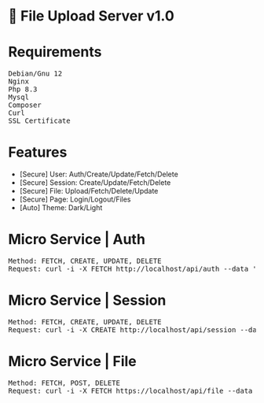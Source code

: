 <!-- Başklık -->
# 🚀 File Upload Server v1.0

<!-- Gerekenler -->
# Requirements
<pre>
Debian/Gnu 12
Nginx
Php 8.3
Mysql
Composer
Curl
SSL Certificate
</pre>

<!-- Özellikler -->
# Features
+ [Secure] User: Auth/Create/Update/Fetch/Delete
+ [Secure] Session: Create/Update/Fetch/Delete
+ [Secure] File: Upload/Fetch/Delete/Update
+ [Secure] Page: Login/Logout/Files
+ [Auto] Theme: Dark/Light

<!-- Mikro Servis Komutları -->
# Micro Service | Auth
<pre>
Method: FETCH, CREATE, UPDATE, DELETE
Request: curl -i -X FETCH http://localhost/api/auth --data '{"username":"<username>","email":"<email>","password":"<password>"}'
</pre>

# Micro Service | Session
<pre>
Method: FETCH, CREATE, UPDATE, DELETE
Request: curl -i -X CREATE http://localhost/api/session --data '{"username":"<username>" "email":"<email>","password":"<password>"}'
</pre>

# Micro Service | File
<pre>
Method: FETCH, POST, DELETE
Request: curl -i -X FETCH https://localhost/api/file --data '{"filename":["test.c","bla.php"]}'
</pre>